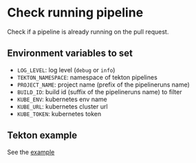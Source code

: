 # Check running pipeline

Check if a pipeline is already running on the pull request.

## Environment variables to set

* `LOG_LEVEL`: log level (`debug` or `info`)
* `TEKTON_NAMESPACE`: namespace of tekton pipelines
* `PROJECT_NAME`: project name (prefix of the pipelineruns name)
* `BUILD_ID`: build id (suffix of the pipelineruns name) to filter
* `KUBE_ENV`: kubernetes env name
* `KUBE_URL`: kubernetes cluster url
* `KUBE_TOKEN`: kubernetes token

## Tekton example

See the [example](./kill-redundant-pipelines.yaml)
